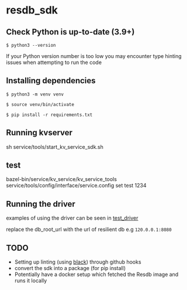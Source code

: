 # resdb_sdk

## Check Python is up-to-date (3.9+)
`$ python3 --version`

If your Python version number is too low you may encounter type hinting issues when attempting to run the code

## Installing dependencies
`$ python3 -m venv venv`

`$ source venv/bin/activate`

`$ pip install -r requirements.txt`

## Running kvserver

sh service/tools/start_kv_service_sdk.sh

## test

bazel-bin/service/kv_service/kv_service_tools service/tools/config/interface/service.config set test 1234

## Running the driver

examples of using the driver can be seen in [test_driver](/test_driver.py)

replace the db_root_url with the url of resilient db e.g `120.0.0.1:8080`


## TODO
- Setting up linting (using [black](https://github.com/psf/black)) through github hooks
- convert the sdk into a package (for pip install)
- Potentially have a docker setup which fetched the Resdb image and runs it locally
